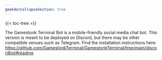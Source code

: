 ```yaml
---
geekdocCollapseSection: true
---
```


{{< toc-tree >}}

The Gamestonk Terminal Bot is a mobile-friendly social media chat bot. This version is meant to be deployed on Discord, but there may be other compatible venues such as Telegram. Find the installation instructions here: https://github.com/GamestonkTerminal/GamestonkTerminal/tree/main/discordbot#readme
